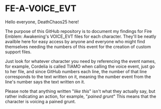 # FE-A-VOICE_EVT

Hello everyone, DeathChaos25 here!

The purpose of this GitHub repository is to document my findings for Fire Emblem: Awakening's VOICE_EVT files for each character.
They'll be neatly availble here for easy access by anyone and everyone who might find themselves needing
the numbers of this event for the creation of custom support files.

Just look for whatever character you need by referencing the event names, for example, Cordelia is called TIAMO when calling the voice event, just go to her file, and since GitHub numbers each line, the number of that line corresponds to the text written on it, meaning the number event from the line's number says the text written on it.

Please note that anything written "*like this*" isn't what they actually say, but rather indicating an action, for example,
"*pained grunt*"
This means that the character is voicing a pained grunt.
